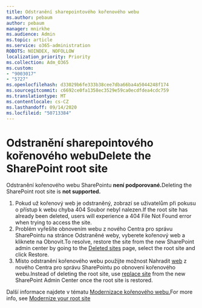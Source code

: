 ```yaml
---
title: Odstranění sharepointového kořenového webu
ms.author: pebaum
author: pebaum
manager: mnirkhe
ms.audience: Admin
ms.topic: article
ms.service: o365-administration
ROBOTS: NOINDEX, NOFOLLOW
localization_priority: Priority
ms.collection: Adm_O365
ms.custom:
- "9003017"
- "5727"
ms.openlocfilehash: d33029b6fe333b38cee7dba66ba4a5044248f174
ms.sourcegitcommit: c6692ce0fa1358ec3529e59ca0ecdfdea4cdc759
ms.translationtype: MT
ms.contentlocale: cs-CZ
ms.lasthandoff: 09/14/2020
ms.locfileid: "50713384"
---
```

# <a name="delete-the-sharepoint-root-site"></a><span data-ttu-id="5333c-102">Odstranění sharepointového kořenového webu</span><span class="sxs-lookup"><span data-stu-id="5333c-102">Delete the SharePoint root site</span></span>

<span data-ttu-id="5333c-103">Odstranění kořenového webu SharePointu  **není podporované.**</span><span class="sxs-lookup"><span data-stu-id="5333c-103">Deleting the SharePoint root site is  **not supported.**</span></span>

1.  <span data-ttu-id="5333c-104">Pokud už kořenový web je odstraněný, zobrazí se uživatelům při pokusu o přístup k webu chyba 404 Soubor nebyl nalezen.</span><span class="sxs-lookup"><span data-stu-id="5333c-104">If the root site has already been deleted, users will experience a  404 File Not Found  error when trying to access the site.</span></span>
2.  <span data-ttu-id="5333c-105">Problém vyřešíte obnovením webu z nového Centra pro [](https://admin.microsoft.com/sharepoint?page=recycleBin&modern=true) správu SharePointu na stránce Odstraněné weby, vyberete kořenový web a kliknete na Obnovit.</span><span class="sxs-lookup"><span data-stu-id="5333c-105">To resolve, restore the site  from the new SharePoint admin center by going to the  [Deleted sites](https://admin.microsoft.com/sharepoint?page=recycleBin&modern=true)  page, select the root site and click  Restore.</span></span>
3.  <span data-ttu-id="5333c-106">Místo odstranění kořenového webu použijte možnost Nahradit [web](https://docs.microsoft.com/sharepoint/modern-root-site#replace-your-root-site)  z nového Centra pro správu SharePointu po obnovení kořenového webu.</span><span class="sxs-lookup"><span data-stu-id="5333c-106">Instead of deleting the root site, use [replace site](https://docs.microsoft.com/sharepoint/modern-root-site#replace-your-root-site)  from the new SharePoint Admin Center once the root site is restored.</span></span>

<span data-ttu-id="5333c-107">Další informace najdete v tématu [Modernizace kořenového webu.](https://docs.microsoft.com/sharepoint/modern-root-site)</span><span class="sxs-lookup"><span data-stu-id="5333c-107">For more info, see [Modernize your root site](https://docs.microsoft.com/sharepoint/modern-root-site)</span></span>
